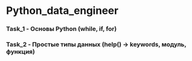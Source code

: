 # Python_data_engineer

### Task_1 -  Основы Python (while, if, for)
### Task_2 -  Простые типы данных (help() -> keywords, модуль, функция)
